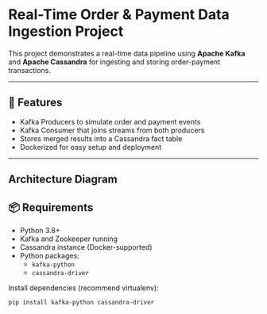 
# Real-Time Order & Payment Data Ingestion Project

This project demonstrates a real-time data pipeline using **Apache Kafka** and **Apache Cassandra** for ingesting and storing order-payment transactions.

---

## 🚀 Features

- Kafka Producers to simulate order and payment events
- Kafka Consumer that joins streams from both producers
- Stores merged results into a Cassandra fact table
- Dockerized for easy setup and deployment

---

Architecture Diagram
---

## 📦 Requirements

- Python 3.8+
- Kafka and Zookeeper running
- Cassandra instance (Docker-supported)
- Python packages:
  - `kafka-python`
  - `cassandra-driver`

Install dependencies (recommend virtualenv):

```bash
pip install kafka-python cassandra-driver


